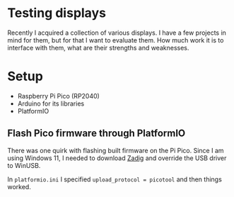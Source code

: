 # Testing displays

Recently I acquired a collection of various displays. I have a few projects in mind for them, but for that I want to evaluate them. How much work it is to interface with them, what are their strengths and weaknesses.

# Setup

- Raspberry Pi Pico (RP2040)
- Arduino for its libraries
- PlatformIO

## Flash Pico firmware through PlatformIO

There was one quirk with flashing built firmware on the Pi Pico. Since I am using Windows 11, I needed to download [Zadig](https://zadig.akeo.ie/) and override the USB driver to WinUSB.

In `platformio.ini` I specified `upload_protocol = picotool` and then things worked.
